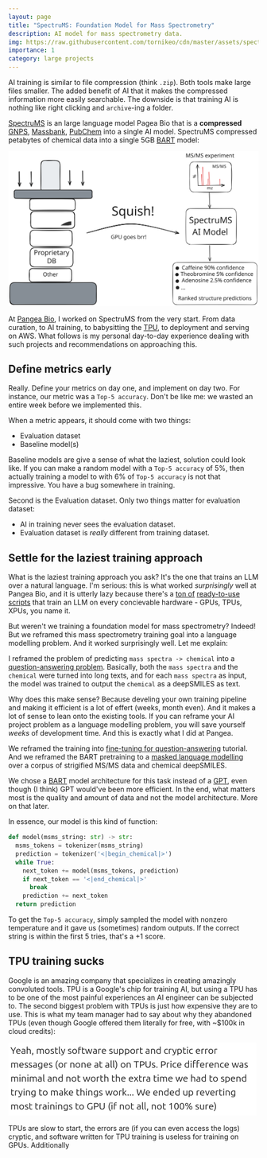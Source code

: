 ```yaml
---
layout: page
title: "SpectruMS: Foundation Model for Mass Spectrometry"
description: AI model for mass spectrometry data.
img: https://raw.githubusercontent.com/tornikeo/cdn/master/assets/spectrums/spectrums-thumb.svg
importance: 1
category: large projects
---
```


AI training is similar to file compression (think `.zip`). Both tools make large files smaller. The added benefit of AI that it makes the compressed information more easily searchable. The downside is that training AI is nothing like right clicking and `archive`-ing a folder.

[SpectruMS](https://github.com/tornikeo/cdn/raw/master/assets/spectrums/iccs_presentation.pdf) is an large language model Pagea Bio that is a **compressed** [GNPS](https://gnps.ucsd.edu/), [Massbank](https://massbank.eu/), [PubChem](https://pubchem.ncbi.nlm.nih.gov/) into a single AI model. SpectruMS compressed petabytes of chemical data into a single 5GB [BART](https://huggingface.co/docs/transformers/en/model_doc/bart) model:

![](https://raw.githubusercontent.com/tornikeo/cdn/master/assets/spectrums/spectrums-squish.svg)

At [Pangea Bio](https://www.pangeabio.com/), I worked on SpectruMS from the very start. From data curation, to AI training, to babysitting the [TPU](https://en.wikipedia.org/wiki/Tensor_Processing_Unit), to deployment and serving on AWS. What follows is my personal day-to-day experience dealing with such projects and recommendations on approaching this.

## Define metrics early

Really. Define your metrics on day one, and implement on day two. For instance, our metric was a `Top-5 accuracy`. Don't be like me: we wasted an entire week before we implemented this. 

When a metric appears, it should come with two things:

- Evaluation dataset
- Baseline model(s)

Baseline models are give a sense of what the laziest, solution could look like. If you can make a random model with a `Top-5 accuracy` of 5%, then actually training a model to with 6% of `Top-5 accuracy` is not that impressive. You have a bug somewhere in training.

Second is the Evaluation dataset. Only two things matter for evaluation dataset: 
- AI in training never sees the evaluation dataset.
- Evaluation dataset is *really* different from training dataset.

## Settle for the laziest training approach

What is the laziest training approach you ask? It's the one that trains an LLM over a natural language. I'm serious: this is what worked *surprisingly* well at Pangea Bio, and it is utterly lazy because there's a [ton of](https://github.com/huggingface/transformers/blob/main/examples/pytorch/language-modeling/run_mlm.py) [ready-to-use](https://github.com/huggingface/transformers/blob/main/examples/pytorch/language-modeling/run_clm.py) [scripts](https://github.com/huggingface/transformers/blob/main/examples/pytorch/language-modeling/run_fim.py) that train an LLM on every concievable hardware - GPUs, TPUs, XPUs, you name it.

But weren't we training a foundation model for mass spectrometry? Indeed! But we reframed this mass spectrometry training goal into a language modelling problem. And it worked surprisingly well. Let me explain:

I reframed the problem of predicting `mass spectra -> chemical` into a [question-answering problem](https://huggingface.co/docs/transformers/en/tasks/question_answering). Basically, both the `mass spectra` and the `chemical` were turned into long texts, and for each `mass spectra` as input, the model was trained to output the `chemical` as a deepSMILES as text.

Why does this make sense? Because develing your own training pipeline and making it efficient is a lot of effert (weeks, month even). And it makes a lot of sense to lean onto the existing tools. If you can reframe your AI project problem as a language modelling problem, you will save yourself *weeks* of development time. And this is exactly what I did at Pangea. 

We reframed the training into [fine-tuning for question-answering](https://huggingface.co/learn/llm-course/en/chapter7/7) tutorial. And we reframed the BART pretraining to a [masked language modelling](https://github.com/huggingface/transformers/blob/main/examples/pytorch/language-modeling/run_mlm.py) over a corpus of strigified MS/MS data and chemical deepSMILES. 

We chose a [BART](https://huggingface.co/docs/transformers/en/model_doc/bart) model architecture for this task instead of a [GPT](https://huggingface.co/docs/transformers/en/model_doc/openai-gpt), even though (I think) GPT would've been more efficient. In the end, what matters most is the quality and amount of data and not the model architecture. More on that later.

In essence, our model is this kind of function:

```py
def model(msms_string: str) -> str:
  msms_tokens = tokenizer(msms_string)
  prediction = tokenizer('<|begin_chemical|>')
  while True:
    next_token += model(msms_tokens, prediction)
    if next_token == '<|end_chemical|>'
      break
    prediction += next_token
  return prediction
```

To get the `Top-5 accuracy`, simply sampled the model with nonzero temperature and it gave us (sometimes) random outputs. If the correct string is within the first 5 tries, that's a +1 score.

## TPU training sucks

Google is an amazing company that specializes in creating amazingly convoluted tools. TPU is a Google's chip for training AI, but using a TPU has to be one of the most painful experiences an AI engineer can be subjected to. The second biggest problem with TPUs is just how expensive they are to use. This is what my team manager had to say about why they abandoned TPUs (even though Google offered them literally for free, with ~$100k in cloud credits):

![](https://raw.githubusercontent.com/tornikeo/cdn/master/assets/spectrums/on-tpus.png)

TPUs are slow to start, the errors are (if you can even access the logs) cryptic, and software written for TPU training is useless for training on GPUs. Additionally